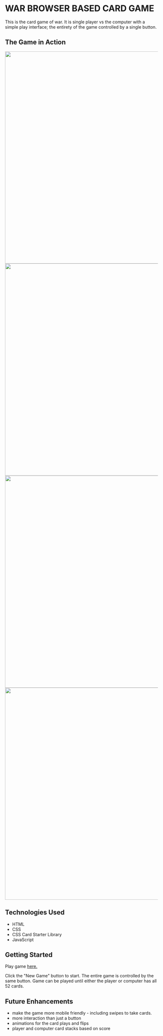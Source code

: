 
# WAR BROWSER BASED CARD GAME

This is the card game of war. It is single player vs the computer with a simple play interface; the entirety of the game controlled by a single button.

## The Game in Action

<img src="https://i.imgur.com/i9YazED.png" width="700">

<img src="https://i.imgur.com/vLvl5m0.png" width="700">

<img src="https://i.imgur.com/12BvYQ4.png" width="700">

<img src="https://i.imgur.com/B4eQOIu.png" width="700">


## Technologies Used

- HTML
- CSS
- CSS Card Starter Library
- JavaScript

## Getting Started

Play game [here.](https://rattomegan.github.io/war-game/)

Click the "New Game" button to start. The entire game is controlled by the same button. Game can be played until either the player or computer has all 52 cards.

## Future Enhancements

- make the game more mobile friendly - including swipes to take cards.
- more interaction than just a button
- animations for the card plays and flips
- player and computer card stacks based on score


